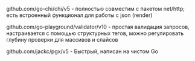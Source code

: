 
github.com/go-chi/chi/v5 - полностью совместим с пакетом net/http; есть встроенный функционал для работы с json (render)

github.com/go-playground/validator/v10 - простая валидация запросов, настраивается с помощью структурных тегов, можно регулировать глубину проверки для массивов и слайсов  

github.com/jackc/pgx/v5 - Быстрый, написан на чистом Go